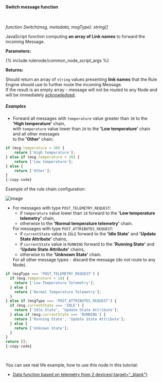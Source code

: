 #### Switch message function

<div class="divider"></div>
<br/>

*function Switch(msg, metadata, msgType): string[]*

JavaScript function computing **an array of Link names** to forward the incoming Message.

**Parameters:**

{% include rulenode/common_node_script_args %}

**Returns:**

Should return an array of `string` values presenting **link names** that the Rule Engine should use to further route the incoming Message.<br>
If the result is an empty array - message will not be routed to any Node and will be immediately 
<a href="https://thingsboard.io/docs/user-guide/rule-engine-2-0/overview/#message-processing-result" target="_blank">acknowledged</a>.

<div class="divider"></div>

##### Examples

<ul>
<li>
Forward all messages with <code>temperature</code> value greater than <code>30</code> to the <strong>'High temperature'</strong> chain,<br>
with <code>temperature</code> value lower than <code>20</code> to the <strong>'Low temperature'</strong> chain and all other messages<br>
to the <strong>'Other'</strong> chain:
</li>
</ul>

```javascript
if (msg.temperature > 30) {
    return ['High temperature'];
} else if (msg.temperature < 20) {
    return ['Low temperature'];
} else {
    return ['Other'];
}
{:copy-code}
```

Example of the rule chain configuration:

![image](${helpBaseUrl}/help/images/rulenode/examples/switch-node.png)

<ul>
  <li>
    For messages with type <code>POST_TELEMETRY_REQUEST</code>:
      <ul>
        <li>
          if <code>temperature</code> value lower than <code>18</code> forward to the <strong>'Low temperature telemetry'</strong> chain,
        </li>
        <li>
          otherwise to the <strong>'Normal temperature telemetry'</strong> chain.
        </li>
      </ul>
    For messages with type <code>POST_ATTRIBUTES_REQUEST</code>:<br>
      <ul>
        <li>
            if <code>currentState</code> value is <code>IDLE</code> forward to the <strong>'Idle State'</strong> and <strong>'Update State Attribute'</strong> chains,
        </li>
        <li>
            if <code>currentState</code> value is <code>RUNNING</code> forward to the <strong>'Running State'</strong> and <strong>'Update State Attribute'</strong> chains,
        </li>
        <li>
            otherwise to the <strong>'Unknown State'</strong> chain.
        </li>
      </ul>
    For all other message types - discard the message (do not route to any Node).
  </li>
</ul>

```javascript
if (msgType === 'POST_TELEMETRY_REQUEST') {
  if (msg.temperature < 18) {
    return ['Low Temperature Telemetry'];
  } else {
    return ['Normal Temperature Telemetry'];
  }
} else if (msgType === 'POST_ATTRIBUTES_REQUEST') {
  if (msg.currentState === 'IDLE') {
    return ['Idle State', 'Update State Attribute'];
  } else if (msg.currentState === 'RUNNING') {
    return ['Running State', 'Update State Attribute'];
  } else {
    return ['Unknown State'];
  }
}
return [];
{:copy-code}
```

<br>

You can see real life example, how to use this node in this tutorial:

- [Data function based on telemetry from 2 devices{:target="_blank"}](${siteBaseUrl}/docs/user-guide/rule-engine-2-0/tutorials/function-based-on-telemetry-from-two-devices#delta-temperature-rule-chain)

<br>
<br>
